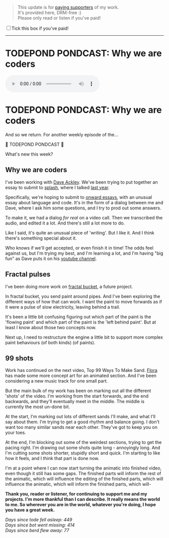 > This update is for [paying supporters](https://patreon.com/TodePond) of my work.<br>
> It's provided here, DRM-free :)<br>
> Please only read or listen if you've paid!

<input id="paid-checkbox" type="checkbox"><label for="paid-checkbox">Tick this box if you've paid!</label>

<script>
  const key = 'pondcast/paid'
  const paid = localStorage.getItem(key)
  const checkbox = document.getElementById('paid-checkbox')
  if (paid) {
    checkbox.checked = true
  }
  checkbox.addEventListener('change', () => {
    if (checkbox.checked) {
      localStorage.setItem(key, 'true')
    } else {
      localStorage.removeItem(key)
    }
  })
</script>

<hr>

# TODEPOND PONDCAST: Why we are coders

<audio controls>
  <source src="1.m4a" type="audio/x-m4a">
</audio>

# TODEPOND PONDCAST: Why we are coders

And so we return. For another weekly episode of the...

🐸 TODEPOND PONDCAST 🐸

What's new this week?

## Why we are coders

I've been working with [Dave Ackley](https://www.cs.unm.edu/~ackley/). We've been trying to put together an essay to submit to [splash](https://2024.splashcon.org/), where I talked [last year](https://www.youtube.com/watch?v=cBYudbaqHAk&t=6704s).

Specifically, we're hoping to submit to [onward essays](https://2024.splashcon.org/track/splash-2024-Onward-Essays), with an unusual essay about language and code. It's in the form of a dialog between me and Dave, where I ask him some questions, and I try to prod out some answers.

To make it, we had a dialog _for real_ on a video call. Then we transcribed the audio, and edited it a lot. And there's still a lot more to do.

Like I said, it's quite an unusual piece of 'writing'. But I like it. And I think there's something special about it.

Who knows if we'll get accepted, or even finish it in time! The odds feel against us, but I'm trying my best, and I'm learning a lot, and I'm having "big fun" as Dave puts it on his [youtube channel](https://www.youtube.com/channel/UC1M91QuLZfCzHjBMEKvIc-A).

## Fractal pulses

I've been doing more work on [fractal bucket](https://www.patreon.com/posts/todepond-fractal-89529064), a future project.

In fractal bucket, you send paint around pipes. And I've been exploring the different ways of how that can work. I want the paint to move forwards as if it were a pulse of slow electricity, leaving behind a trail.

It's been a little bit confusing figuring out which part of the paint is the 'flowing paint' and which part of the paint is the 'left behind paint'. But at least I know about those two concepts now.

Next up, I need to restructure the engine a little bit to support more complex paint behaviours (of both kinds) (of paints).

## 99 shots

Work has continued on the next video, Top 99 Ways To Make Sand. [Flora](https://floracaulton.com/) has made some more concept art for an animated section. And I've been considering a new music track for one small part.

But the main bulk of my work has been on marking out all the different 'shots' of the video. I'm working from the start forwards, and the end backwards, and they'll eventually meet in the middle. The middle is currently the most un-done bit.

At the start, I'm marking out lots of different sands I'll make, and what I'll say about them. I'm trying to get a good rhythm and balance going. I don't want too many similar sands near each other. They've got to keep you on your toes.

At the end, I'm blocking out some of the weirdest sections, trying to get the pacing right. I'm drawing out some shots quite long - annoyingly long. And I'm cutting some shots shorter, stupidly short and quick. I'm starting to like how it feels, and I think that part is done now.

I'm at a point where I can now start turning the animatic into finished video, even though it still has some gaps. The finished parts will inform the rest of the animatic, which will influence the editing of the finished parts, which will influence the animatic, which will inform the finished parts, which will-

**Thank you, reader or listener, for continuing to support me and my projects. I'm more thankful than I can describe. It really means the world to me. So wherever you are in the world, whatever you're doing, I hope you have a great week.**

_Days since tode fell asleep: 449_<br>
_Days since bot went missing: 414_<br>
_Days since berd flew away: 77_
